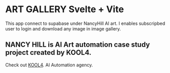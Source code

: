 # ART GALLERY Svelte + Vite

This app connect to supabase under NancyHill AI art. I enables subscripbed user to login and download any image in image gallery.

## NANCY HILL is AI Art automation case study project created by KOOL4.

Check out [KOOL4](https://kool4.com). AI Automation agency.